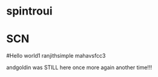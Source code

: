 # spintroui
# SCN
#Hello world1
ranjithsimple
mahavsfcc3

andgoldin was STILL here once more again another time!!!
